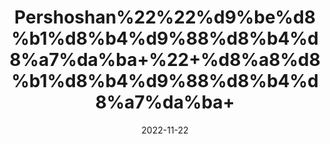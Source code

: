 ---
title: 'Pershoshan%22%22%d9%be%d8%b1%d8%b4%d9%88%d8%b4%d8%a7%da%ba+%22+%d8%a8%d8%b1%d8%b4%d9%88%d8%b4%d8%a7%da%ba+'
date: '2022-11-22' 
metatag: '' 
inventory: '0' 
draft: false 
# meta description 
shortDescripton: ''
description: 'Herbs+%d8%ac%da%91%db%8c+%d8%a8%d9%88%d9%b9%db%8c'
longdescription: ''
tags: ''
brand: ''
subCategory: ''
unit: '10 gm-Pk'
sellCount: '0'
featured: True
# product Price
price: '30.0'
# Product Short Description
shortDescription: ''
productID: '19CCA8D5-4149-ED11-996A-005056B3A416'
type: 'products'
category: 'Herbs+%d8%ac%da%91%db%8c+%d8%a8%d9%88%d9%b9%db%8c' 
thumnailproduct: 'https://eraconnect.blob.core.windows.net/product-images/aminsaddiquidawakhana/7df15c36-5d32-4aec-98d5-02702c5ad98d.webp' 
images:
  - image: 'https://eraconnect.blob.core.windows.net/product-images/aminsaddiquidawakhana/7df15c36-5d32-4aec-98d5-02702c5ad98d.webp'  
Variants:
---